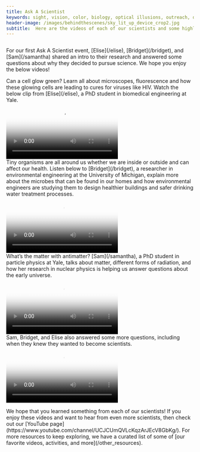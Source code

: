 ```yaml
---
title: Ask A Scientist
keywords: sight, vision, color, biology, optical illusions, outreach, demos, activities, ask a scientist, stem at home
header-image: /images/behindthescenes/sky_lit_up_device_crop2.jpg
subtitle:  Here are the videos of each of our scientists and some highlights from the Q&A from our first Ask A Scientist program. Check out our [YouTube page](https://www.youtube.com/channel/UCJCUmQVLcKqzArJEcV8GbKg/) for the rest of the series! 
---
```


<div class="row">
<div class="column long-text">
<p>For our first Ask A Scientist event, [Elise](/elise), [Bridget](/bridget), and [Sam](/samantha) shared an intro to their research and answered some questions about why they decided to pursue science. We hope you enjoy the below videos!</p> 
</div>
</div>

<div class="row dark">
<div class="column long-text">
Can a cell glow green? Learn all about microscopes, fluorescence and how these glowing cells are leading to cures for viruses like HIV. Watch the below clip from [Elise](/elise), a PhD student in biomedical engineering at Yale.
</div>
</div>

<div class="row dark-transparent">
<div class="column"><video crossorigin style="margin:auto;max-width:100%;" poster="https://large.spinwearables.com/askascientist20200428_elise.png" src="https://large.spinwearables.com/askascientist20200428_elise.mp4" playsinline controls><track default kind="captions" srclang="en" label="On" src="https://large.spinwearables.com/askascientist20200428_elise.vtt"/></video></div>
</div>

<div class="row dark">
<div class="column long-text">
Tiny organisms are all around us whether we are inside or outside and can affect our health. Listen below to [Bridget](/bridget), a researcher in environmental engineering at the University of Michigan, explain more about the microbes that can be found in our homes and how environmental engineers are studying them to design healthier buildings and safer drinking water treatment processes.
</div>
</div>

<div class="row dark-transparent">
<div class="column"><video crossorigin style="margin:auto;max-width:100%;" poster="https://large.spinwearables.com/askascientist20200428_bridget.png" src="https://large.spinwearables.com/askascientist20200428_bridget.mp4" playsinline controls><track default kind="captions" srclang="en" label="On" src="https://large.spinwearables.com/askascientist20200428_bridget.vtt"/></video></div>
</div>

<div class="row dark">
<div class="column long-text">
What’s the matter with antimatter? [Sam](/samantha), a PhD student in particle physics at Yale, talks about matter, different forms of radiation, and how her research in nuclear physics is helping us answer questions about the early universe.
</div>
</div>

<div class="row dark-transparent">
<div class="column"><video style="margin:auto;max-width:100%;" poster="https://large.spinwearables.com/askascientist20200428_sam.png" src="https://large.spinwearables.com/askascientist20200428_sam.mp4" playsinline controls></video></div>
</div>

<div class="row dark">
<div class="column long-text">
Sam, Bridget, and Elise also answered some more questions, including when they knew they wanted to become scientists. 
</div>
</div>

<div class="row dark-transparent">
<div class="column"><video style="margin:auto;max-width:100%;" poster="https://large.spinwearables.com/askascientist20200428_questions.png" src="https://large.spinwearables.com/askascientist20200428_questions.mp4" playsinline controls></video></div>
</div>


<div class="row">
<div class="column long-text">
<p>We hope that you learned something from each of our scientists! If you enjoy these videos and want to hear from even more scientists, then check out our [YouTube page](https://www.youtube.com/channel/UCJCUmQVLcKqzArJEcV8GbKg/). For more resources to keep exploring, we have a curated list of some of [our favorite videos, activities, and more](/other_resources).</p> 
</div>
</div>






